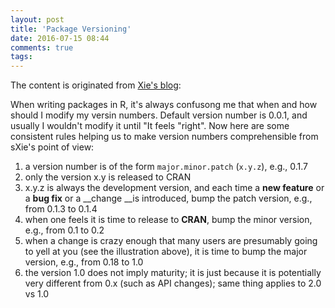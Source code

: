 ```yaml
---
layout: post
title: 'Package Versioning'
date: 2016-07-15 08:44
comments: true
tags:
---
```


The content is originated from [Xie's blog](http://yihui.name/en/2013/06/r-package-versioning/):

When writing packages in R, it's always confusong me that when and how should I modify my versin numbers. Default version number is 0.0.1, and usually I wouldn't modify it until "It feels "right". Now here are some consistent rules helping us to make version numbers comprehensible from sXie's point of view:

1. a version number is of the form `major.minor.patch` (`x.y.z`), e.g., 0.1.7
2. only the version x.y is released to CRAN
3. x.y.z is always the development version, and each time a __new feature__ or a __bug fix__ or a __change __is introduced, bump the patch version, e.g., from 0.1.3 to 0.1.4
4. when one feels it is time to release to __CRAN__, bump the minor version, e.g., from 0.1 to 0.2
5. when a change is crazy enough that many users are presumably going to yell at you (see the illustration above), it is time to bump the major version, e.g., from 0.18 to 1.0
6. the version 1.0 does not imply maturity; it is just because it is potentially very different from 0.x (such as API changes); same thing applies to 2.0 vs 1.0

